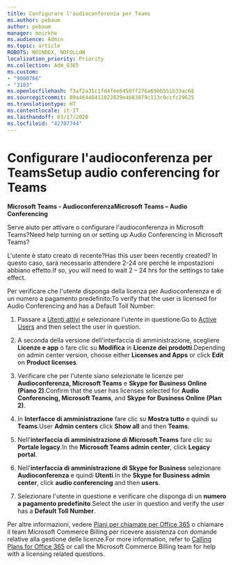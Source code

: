 ```yaml
---
title: Configurare l'audioconferenza per Teams
ms.author: pebaum
author: pebaum
manager: mnirkhe
ms.audience: Admin
ms.topic: article
ROBOTS: NOINDEX, NOFOLLOW
localization_priority: Priority
ms.collection: Adm_O365
ms.custom:
- "9000766"
- "3183"
ms.openlocfilehash: f3af2a35c1fd4fee6458ff276a69bb551b33ac68
ms.sourcegitcommit: 09a46448411022829e4b83879c113c0ccfc29625
ms.translationtype: HT
ms.contentlocale: it-IT
ms.lasthandoff: 03/17/2020
ms.locfileid: "42707744"
---
```

# <a name="setup-audio-conferencing-for-teams"></a><span data-ttu-id="ae6e5-102">Configurare l'audioconferenza per Teams</span><span class="sxs-lookup"><span data-stu-id="ae6e5-102">Setup audio conferencing for Teams</span></span>

<span data-ttu-id="ae6e5-103">**Microsoft Teams - Audioconferenza**</span><span class="sxs-lookup"><span data-stu-id="ae6e5-103">**Microsoft Teams – Audio Conferencing**</span></span>

<span data-ttu-id="ae6e5-104">Serve aiuto per attivare o configurare l'audioconferenza in Microsoft Teams?</span><span class="sxs-lookup"><span data-stu-id="ae6e5-104">Need help turning on or setting up Audio Conferencing in Microsoft Teams?</span></span>

<span data-ttu-id="ae6e5-105">L'utente è stato creato di recente?</span><span class="sxs-lookup"><span data-stu-id="ae6e5-105">Has this user been recently created?</span></span>  <span data-ttu-id="ae6e5-106">In questo caso, sarà necessario attendere 2-24 ore perché le impostazioni abbiano effetto.</span><span class="sxs-lookup"><span data-stu-id="ae6e5-106">If so, you will need to wait 2 – 24 hrs for the settings to take effect.</span></span>

<span data-ttu-id="ae6e5-107">Per verificare che l'utente disponga della licenza per Audioconferenza e di un numero a pagamento predefinito:</span><span class="sxs-lookup"><span data-stu-id="ae6e5-107">To verify that the user is licensed for Audio Conferencing and has a Default Toll Number:</span></span>

1. <span data-ttu-id="ae6e5-108">Passare a [Utenti attivi](https://admin.microsoft.com/Adminportal/Home?source=applauncher#/users) e selezionare l'utente in questione.</span><span class="sxs-lookup"><span data-stu-id="ae6e5-108">Go to [Active Users](https://admin.microsoft.com/Adminportal/Home?source=applauncher#/users) and then select the user in question.</span></span>

2. <span data-ttu-id="ae6e5-109">A seconda della versione dell'interfaccia di amministrazione, scegliere **Licenze e app** o fare clic su **Modifica** in **Licenze dei prodotti**.</span><span class="sxs-lookup"><span data-stu-id="ae6e5-109">Depending on admin center version, choose either **Licenses and Apps** or click **Edit** on **Product licenses**.</span></span>

3. <span data-ttu-id="ae6e5-110">Verificare che per l'utente siano selezionate le licenze per **Audioconferenza, Microsoft Teams** e **Skype for Business Online (Piano 2)**.</span><span class="sxs-lookup"><span data-stu-id="ae6e5-110">Confirm that the user has licenses selected for **Audio Conferencing, Microsoft Teams**, and **Skype for Business Online (Plan 2)**.</span></span>

4. <span data-ttu-id="ae6e5-111">In **Interfacce di amministrazione** fare clic su **Mostra tutto** e quindi su **Teams**.</span><span class="sxs-lookup"><span data-stu-id="ae6e5-111">User **Admin centers** click **Show all** and then **Teams**.</span></span>

5. <span data-ttu-id="ae6e5-112">Nell'**interfaccia di amministrazione di Microsoft Teams** fare clic su **Portale legacy**.</span><span class="sxs-lookup"><span data-stu-id="ae6e5-112">In the **Microsoft Teams admin center**, click **Legacy portal**.</span></span>

6. <span data-ttu-id="ae6e5-113">Nell'**interfaccia di amministrazione di Skype for Business** selezionare **Audioconferenza** e quindi **Utenti**.</span><span class="sxs-lookup"><span data-stu-id="ae6e5-113">In the **Skype for Business admin center**, click **audio conferencing** and then **users**.</span></span>

7. <span data-ttu-id="ae6e5-114">Selezionare l'utente in questione e verificare che disponga di un **numero a pagamento predefinito**.</span><span class="sxs-lookup"><span data-stu-id="ae6e5-114">Select the user in question and verify the user has a **Default Toll Number**.</span></span>

<span data-ttu-id="ae6e5-115">Per altre informazioni, vedere [Piani per chiamate per Office 365](https://docs.microsoft.com/microsoftteams/calling-plans-for-office-365) o chiamare il team Microsoft Commerce Billing per ricevere assistenza con domande relative alla gestione delle licenze.</span><span class="sxs-lookup"><span data-stu-id="ae6e5-115">For more information, refer to [Calling Plans for Office 365](https://docs.microsoft.com/microsoftteams/calling-plans-for-office-365) or call the Microsoft Commerce Billing team for help with a licensing related questions.</span></span>